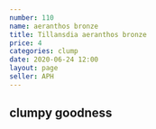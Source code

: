```yaml
---
number: 110
name: aeranthos bronze
title: Tillansdia aeranthos bronze
price: 4
categories: clump
date: 2020-06-24 12:00
layout: page
seller: APH
---
```

## clumpy goodness
